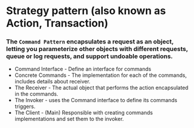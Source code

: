 # Strategy pattern (also known as Action, Transaction)
### The `Command Pattern` encapsulates a request as an object, letting you parameterize other objects with different requests, queue or log requests, and support undoable operations.

- Command Interface - Define an interface for commands
- Concrete Commands - The implementation for each of the commands, includes details about receiver.
- The Receiver - The actual object that performs the action encapsulated in the commands.
- The Invoker - uses the Command interface to define its commands triggers.
- The Client - (Main) Responsible with creating commands implementations and set them to the invoker.

